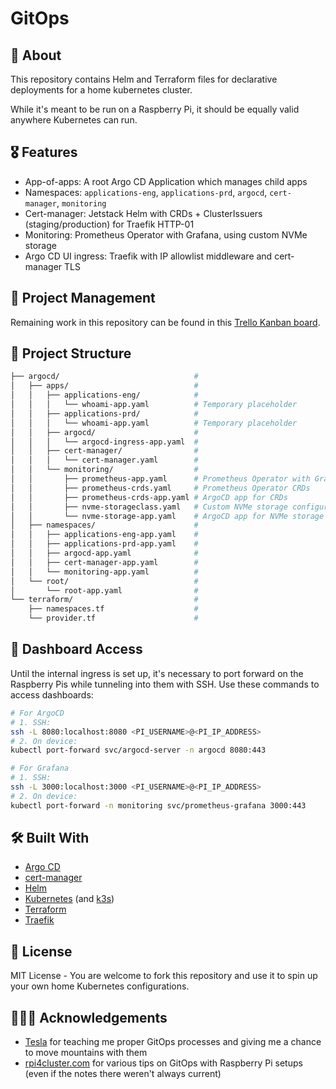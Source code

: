 # GitOps

## 🔎 About

This repository contains Helm and Terraform files for declarative deployments for a home kubernetes cluster.

While it's meant to be run on a Raspberry Pi, it should be equally valid anywhere Kubernetes can run.

## 🎖️ Features

- App-of-apps: A root Argo CD Application which manages child apps
- Namespaces: `applications-eng`, `applications-prd`, `argocd`, `cert-manager`, `monitoring`
- Cert-manager: Jetstack Helm with CRDs + ClusterIssuers (staging/production) for Traefik HTTP-01
- Monitoring: Prometheus Operator with Grafana, using custom NVMe storage
- Argo CD UI ingress: Traefik with IP allowlist middleware and cert-manager TLS

## 🧱 Project Management

Remaining work in this repository can be found in this [Trello Kanban board](https://trello.com/b/HOJMq7WP/gitops).

## 📁 Project Structure

```basH
├── argocd/                              #
│   ├── apps/                            #
│   │   ├── applications-eng/            #
│   │   │   └── whoami-app.yaml          # Temporary placeholder
│   │   ├── applications-prd/            #
│   │   │   └── whoami-app.yaml          # Temporary placeholder
│   │   ├── argocd/                      #
│   │   │   └── argocd-ingress-app.yaml  #
│   │   ├── cert-manager/                #
│   │   │   └── cert-manager.yaml        #
│   │   └── monitoring/                  #
│   │       ├── prometheus-app.yaml      # Prometheus Operator with Grafana
│   │       ├── prometheus-crds.yaml     # Prometheus Operator CRDs
│   │       ├── prometheus-crds-app.yaml # ArgoCD app for CRDs
│   │       ├── nvme-storageclass.yaml   # Custom NVMe storage configuration
│   │       └── nvme-storage-app.yaml    # ArgoCD app for NVMe storage
│   ├── namespaces/                      #
│   │   ├── applications-eng-app.yaml    #
│   │   ├── applications-prd-app.yaml    #
│   │   ├── argocd-app.yaml              #
│   │   ├── cert-manager-app.yaml        #
│   │   └── monitoring-app.yaml          #
│   └── root/                            #
│       └── root-app.yaml                #
└── terraform/                           #
    ├── namespaces.tf                    #
    └── provider.tf                      #
```

## 🧐 Dashboard Access

Until the internal ingress is set up, it's necessary to port forward on the Raspberry Pis while tunneling into them with SSH. Use these commands to access dashboards:

```bash
# For ArgoCD
# 1. SSH:
ssh -L 8080:localhost:8080 <PI_USERNAME>@<PI_IP_ADDRESS>
# 2. On device:
kubectl port-forward svc/argocd-server -n argocd 8080:443

# For Grafana
# 1. SSH:
ssh -L 3000:localhost:3000 <PI_USERNAME>@<PI_IP_ADDRESS>
# 2. On device:
kubectl port-forward -n monitoring svc/prometheus-grafana 3000:443
```

## 🛠️ Built With

- [Argo CD](https://argo-cd.readthedocs.io/en/stable/)
- [cert-manager](https://cert-manager.io/)
- [Helm](https://helm.sh/docs/)
- [Kubernetes](https://kubernetes.io/) (and [k3s](https://k3s.io/))
- [Terraform](https://developer.hashicorp.com/terraform)
- [Traefik](https://traefik.io/traefik)

## 📄 License

MIT License - You are welcome to fork this repository and use it to spin up your own home Kubernetes configurations.

## 🙇🏻‍♂️ Acknowledgements

- [Tesla](https://www.tesla.com/) for teaching me proper GitOps processes and giving me a chance to move mountains with them
- [rpi4cluster.com](https://rpi4cluster.com/) for various tips on GitOps with Raspberry Pi setups (even if the notes there weren't always current)
